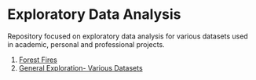 # Exploratory Data Analysis
Repository focused on exploratory data analysis for various datasets used in academic, personal and professional projects.

1. [Forest Fires](https://github.com/jasonmchlee/exploratory-data-analysis/tree/master/Forest%20Fires)
2. [General Exploration- Various Datasets](https://github.com/jasonmchlee/exploratory-data-analysis/tree/master/Exploring%20Data%20in%20R)
